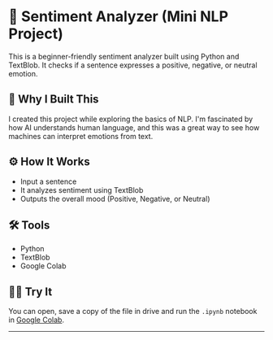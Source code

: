 # 🧠 Sentiment Analyzer (Mini NLP Project)

This is a beginner-friendly sentiment analyzer built using Python and TextBlob. It checks if a sentence expresses a positive, negative, or neutral emotion.

## 🌟 Why I Built This

I created this project while exploring the basics of NLP. I'm fascinated by how AI understands human language, and this was a great way to see how machines can interpret emotions from text.

## ⚙️ How It Works

- Input a sentence
- It analyzes sentiment using TextBlob
- Outputs the overall mood (Positive, Negative, or Neutral)

## 🛠️ Tools

- Python
- TextBlob
- Google Colab

## 👨‍💻 Try It

You can open, save a copy of the file in drive and run the `.ipynb` notebook in [Google Colab](https://colab.research.google.com/drive/18lWXwAwktT27Q9qZj8vP0Q4SXEYK_W79?usp=sharing).

---

